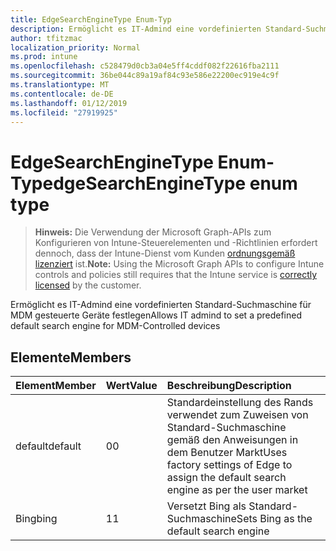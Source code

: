 ```yaml
---
title: EdgeSearchEngineType Enum-Typ
description: Ermöglicht es IT-Admind eine vordefinierten Standard-Suchmaschine für MDM gesteuerte Geräte festlegen
author: tfitzmac
localization_priority: Normal
ms.prod: intune
ms.openlocfilehash: c528479d0cb3a04e5ff4cddf082f22616fba2111
ms.sourcegitcommit: 36be044c89a19af84c93e586e22200ec919e4c9f
ms.translationtype: MT
ms.contentlocale: de-DE
ms.lasthandoff: 01/12/2019
ms.locfileid: "27919925"
---
```

# <a name="edgesearchenginetype-enum-type"></a><span data-ttu-id="8a0e8-103">EdgeSearchEngineType Enum-Typ</span><span class="sxs-lookup"><span data-stu-id="8a0e8-103">edgeSearchEngineType enum type</span></span>

> <span data-ttu-id="8a0e8-104">**Hinweis:** Die Verwendung der Microsoft Graph-APIs zum Konfigurieren von Intune-Steuerelementen und -Richtlinien erfordert dennoch, dass der Intune-Dienst vom Kunden [ordnungsgemäß lizenziert](https://go.microsoft.com/fwlink/?linkid=839381) ist.</span><span class="sxs-lookup"><span data-stu-id="8a0e8-104">**Note:** Using the Microsoft Graph APIs to configure Intune controls and policies still requires that the Intune service is [correctly licensed](https://go.microsoft.com/fwlink/?linkid=839381) by the customer.</span></span>

<span data-ttu-id="8a0e8-105">Ermöglicht es IT-Admind eine vordefinierten Standard-Suchmaschine für MDM gesteuerte Geräte festlegen</span><span class="sxs-lookup"><span data-stu-id="8a0e8-105">Allows IT admind to set a predefined default search engine for MDM-Controlled devices</span></span>
## <a name="members"></a><span data-ttu-id="8a0e8-106">Elemente</span><span class="sxs-lookup"><span data-stu-id="8a0e8-106">Members</span></span>
|<span data-ttu-id="8a0e8-107">Element</span><span class="sxs-lookup"><span data-stu-id="8a0e8-107">Member</span></span>|<span data-ttu-id="8a0e8-108">Wert</span><span class="sxs-lookup"><span data-stu-id="8a0e8-108">Value</span></span>|<span data-ttu-id="8a0e8-109">Beschreibung</span><span class="sxs-lookup"><span data-stu-id="8a0e8-109">Description</span></span>|
|:---|:---|:---|
|<span data-ttu-id="8a0e8-110">default</span><span class="sxs-lookup"><span data-stu-id="8a0e8-110">default</span></span>|<span data-ttu-id="8a0e8-111">0</span><span class="sxs-lookup"><span data-stu-id="8a0e8-111">0</span></span>|<span data-ttu-id="8a0e8-112">Standardeinstellung des Rands verwendet zum Zuweisen von Standard-Suchmaschine gemäß den Anweisungen in dem Benutzer Markt</span><span class="sxs-lookup"><span data-stu-id="8a0e8-112">Uses factory settings of Edge to assign the default search engine as per the user market</span></span>|
|<span data-ttu-id="8a0e8-113">Bing</span><span class="sxs-lookup"><span data-stu-id="8a0e8-113">bing</span></span>|<span data-ttu-id="8a0e8-114">1</span><span class="sxs-lookup"><span data-stu-id="8a0e8-114">1</span></span>|<span data-ttu-id="8a0e8-115">Versetzt Bing als Standard-Suchmaschine</span><span class="sxs-lookup"><span data-stu-id="8a0e8-115">Sets Bing as the default search engine</span></span>|



